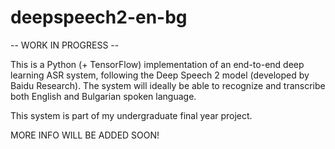 # deepspeech2-en-bg

-- WORK IN PROGRESS --

This is a Python (+ TensorFlow) implementation of an end-to-end deep learning ASR system, following the Deep Speech 2 model (developed by Baidu Research). The system will ideally be able to recognize and transcribe both English and Bulgarian spoken language.

This system is part of my undergraduate final year project.


MORE INFO WILL BE ADDED SOON!

